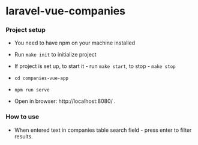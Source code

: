 # laravel-vue-companies

### Project setup

* You need to have npm on your machine installed
* Run `make init` to initialize project

* If project is set up, to start it - run `make start`, to stop - `make stop`

* `cd companies-vue-app`
* `npm run serve`

* Open in browser: http://localhost:8080/ .

### How to use
* When entered text in companies table search field - press enter to filter results.
